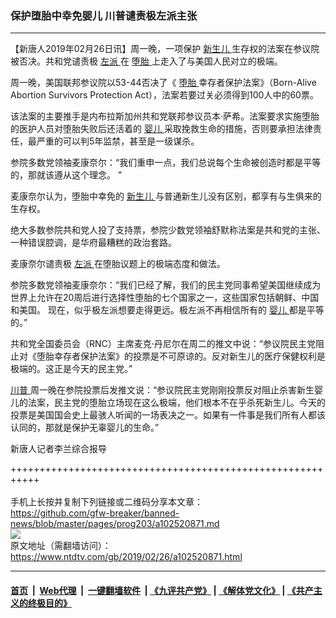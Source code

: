 ### 保护堕胎中幸免婴儿 川普谴责极左派主张
------------------------

<div class="post_content">
 <p>
  【新唐人2019年02月26日讯】周一晚，一项保护
  <a href="https://www.ntdtv.com/gb/新生儿.htm">
   新生儿
  </a>
  生存权的法案在参议院被否决。共和党谴责极
  <a href="https://www.ntdtv.com/gb/左派.htm">
   左派
  </a>
  在
  <a href="https://www.ntdtv.com/gb/堕胎.htm">
   堕胎
  </a>
  上走入了与美国人民对立的极端。
 </p>
 <p>
  周一晚，美国联邦参议院以53-44否决了《
  <a href="https://www.ntdtv.com/gb/堕胎.htm">
   堕胎
  </a>
  幸存者保护法案》（Born-Alive Abortion Survivors Protection Act），法案若要过关必须得到100人中的60票。
 </p>
 <p>
  该法案的主要推手是内布拉斯加州共和党联邦参议员本·萨希。法案要求实施堕胎的医护人员对堕胎失败后还活着的
  <a href="https://www.ntdtv.com/gb/婴儿.htm">
   婴儿
  </a>
  采取挽救生命的措施，否则要承担法律责任，最严重的可以判5年监禁，甚至是一级谋杀。
 </p>
 <p>
  参院多数党领袖麦康奈尔：“我们重申一点，我们总说每个生命被创造时都是平等的，那就该遵从这个理念。 ”
 </p>
 <p>
  麦康奈尔认为，堕胎中幸免的
  <a href="https://www.ntdtv.com/gb/新生儿.htm">
   新生儿
  </a>
  与普通新生儿没有区别，都享有与生俱来的生存权。
 </p>
 <p>
  绝大多数参院共和党人投了支持票，参院少数党领袖舒默称法案是共和党的主张、一种错误腔调，是华府最糟糕的政治套路。
 </p>
 <p>
  麦康奈尔谴责极
  <a href="https://www.ntdtv.com/gb/左派.htm">
   左派
  </a>
  在堕胎议题上的极端态度和做法。
 </p>
 <p>
  参院多数党领袖麦康奈尔：“我们已经了解，我们的民主党同事希望美国继续成为世界上允许在20周后进行选择性堕胎的七个国家之一，这些国家包括朝鲜、中国和美国。 现在，似乎极左派想要走得更远。极左派不再相信所有的
  <a href="https://www.ntdtv.com/gb/婴儿.htm">
   婴儿
  </a>
  都是平等的。”
 </p>
 <p>
  共和党全国委员会（RNC）主席麦克·丹尼尔在周二的推文中说：“参议院民主党阻止对《堕胎幸存者保护法案》的投票是不可原谅的。反对新生儿的医疗保健权利是极端的。这正是今天的民主党。”
 </p>
 <p>
  <a href="https://www.ntdtv.com/gb/川普.htm">
   川普
  </a>
  周一晚在参院投票后发推文说：“参议院民主党刚刚投票反对阻止杀害新生婴儿的法案，民主党的堕胎立场现在这么极端，他们根本不在乎杀死新生儿。今天的投票是美国国会史上最骇人听闻的一场表决之一。如果有一件事是我们所有人都该认同的，那就是保护无辜婴儿的生命。”
 </p>
 <p>
  新唐人记者李兰综合报导
 </p>
 <div class="single_ad">
 </div>
</div>

+++++++++++++++++++++++++++++++++++++++++++++++++++++++++++<br/><br/>
手机上长按并复制下列链接或二维码分享本文章：<br/>
https://github.com/gfw-breaker/banned-news/blob/master/pages/prog203/a102520871.md <br/>
<a href='https://github.com/gfw-breaker/banned-news/blob/master/pages/prog203/a102520871.md'><img src='https://github.com/gfw-breaker/banned-news/blob/master/pages/prog203/a102520871.md.png'/></a> <br/>
原文地址（需翻墙访问）：https://www.ntdtv.com/gb/2019/02/26/a102520871.html


------------------------
#### [首页](https://github.com/gfw-breaker/banned-news/blob/master/README.md) &nbsp;|&nbsp; [Web代理](https://github.com/labour-camp/helloworld) &nbsp;|&nbsp; [一键翻墙软件](https://github.com/gfw-breaker/nogfw/blob/master/README.md) &nbsp;| [《九评共产党》](https://github.com/gfw-breaker/9ping.md/blob/master/README.md#九评之一评共产党是什么) | [《解体党文化》](https://github.com/gfw-breaker/jtdwh.md/blob/master/README.md) | [《共产主义的终极目的》](https://github.com/gfw-breaker/gczydzjmd.md/blob/master/README.md)

